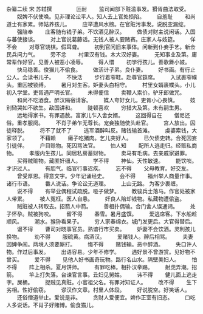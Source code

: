 杂纂二续 宋 苏轼撰
　　
　　叵耐
　　监司闻部下赃滥事发。猾胥曲法取受。
　　奴婢不伏使唤。见非理论讼平人。知人去上官处损陷。
　　自羞耻
　　和尚道士有家累。师姑养孩儿。
　　应举遭风水牓。在官赃污事发。说脱空漏绽。
　　强陪奉
　　庄客随有钱子弟。不饮酒见醉汉。
　　做债对财主说闲话。入国与蕃使接谈。
　　对上官说葛藤话。无钱人被人要赌赛。庄家人与妓筵。
　　佯不会
　　对尊官饶棋。假耳聋。
　　初到官问旧来事体。问新到仆妾手艺。新佥民兵问力气。
　　旁不忿
　　村里汉有钱。木大汉好妻。
　　无知事业及第。庸常辈作好官。见善人被恶小凌辱。
　　得人惜
　　初学行孩儿。善歌舞小妓。
　　快马稳善。俊猫儿不偷食。
　　做活计子弟。良仆妻。
　　好书画。有行止公人。会读书儿子。
　　不快活
　　步行着窄鞋。赴尊官筵席。
　　入试裹窄幞头。重囚被锁缚。
　　暑月对生客。妒妻头白相守。
　　村里女婿裹幞头。小儿初入学堂。吏胥遇严明长官。
　　未得便信
　　卖鞭人索价。驴牙郎做咒。
　　和尚不吃酒食。醉汉隔宿请客。
　　媒人夸好女儿。吏胥小心畏慎。
　　妓别恸哭如不欲生。敌国讲和。
　　陡顿喜欢
　　穷措大及第。未有嗣生男。
　　远地得家书。有罪遇赦。富家儿乍入舍女婿。
　　这回得自在
　　僧尼还俗。重孝服阕。
　　不肖子弟乍无尊长。宠妾独随使头赴官。
　　宫人放出。囚徒释脱。
　　将不了就不了
　　逃军酒醉叫反。赌钱输首滩。
　　虔婆索钱，大家领了。
　　不藉赖
　　癞子吃猪肉。乞儿突好人。
　　已欠债吏转。合死囚妄引徒伴。
　　户目赊物。死囚骂法官。
　　怕人知
　　配所人逃走归。经贩私商物。
　　孝服内生孩儿。同居私房蓄财物。
　　卖马有毛病。去亲戚家避罪。
　　买得贼赃物。藏匿奸细人。
　　学不得
　　神仙。天性敏速。
　　能饮啖。才识过人。
　　有胆气。临官行事迟疾。
　　忘不得
　　父母教育。好交友。
　　曾受厚恩。得意文字。少年记诵经史。
　　会不得
　　福州举人商量作事。诸行市语。
　　番人说话。争论讼无道理。
　　上山无路。  为客少裹缠。
　　说不得
　　有举业偶程试疏脱。哑子做梦。
　　教骏兵士落马。作官处被家人带累。
　　被人冤枉。医人自患。
　　奸良人陪却钱物。私藏物遭偷盗。
　　贼赃被人转取去。招箭人中箭。
　　善相扑偶输。合门舍人误通谒。
　　处子怀孕。贼被狗咬。
　　留不得
　　春雪。暑月盛馔。
　　爱逃席客。下水船趁顺风。
　　潮水。猴狲看果子。
　　穷人家春绵衣。城门发更后。大官得替后。
　　谩不得
　　曹司对晓事官员。熟谙行市买卖。
　　妒妻不会饮酒。灵利孩儿换物。
　　劝不得
　　服硫黄。病酒汉。
　　爱赌钱人。醉后相骂。
　　夫妻因婢争闹。两境人须要厮打。
　　悔不得
　　赌钱输。恶中醉酒。
　　失口许人物。作过后事发。
　　出语容易。少年不修学。
　　遇好景不曾游赏。见好物不曾买。
　　爱不得
　　见他人好书画奇玩物。路行名山水。隔壁美妇人。
　　怕不得
　　阵上相杀。夏月饼师。
　　有罪吃棒。相扑汉拳踢。
　　射虎弄潮。招箭。
　　竿上打失落。台谏官言事。丑妇见舅姑。
　　讳不得
　　健儿面上逃走字。屎桶。
　　捉贼见真赃。小官祖父名。有罪对知证人。
　　改不得
　　生下劣相。性好偷窃。
　　谬汉作文章。村里人体段。
　　好说脱空。好笑话人。
　　还俗僧道举止。爱说是非。
　　贪财人爱便宜。婢作正室有旧态。
　　口吃人多说话。不肖子好赌博。偷食猫儿。
　　
